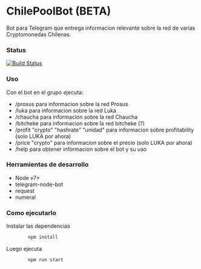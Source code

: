 ChilePoolBot (BETA)
===================
Bot para Telegram que entrega informacion relevante sobre la red de varias Cryptomonedas Chilenas.

### Status
[![Build Status](https://travis-ci.org/chilepool/telegram-bot.svg?branch=master)](https://github.com/chilepool/telegram-bot)


### Uso
Con el bot en el grupo ejecuta:
- /prosus para informacion sobre la red Prosus
- /luka para informacion sobre la red Luka
- /chaucha para informacion sobre la red Chaucha
- /bitcheke para informacion sobre la red bitcheke (?)
- /profit "crypto" "hashrate" "unidad" para informacion sobre profitability (solo LUKA por ahora)
- /price "crypto" para informacion sobre el precio (solo LUKA por ahora)
- /help para obtener informacion sobre el bot y su uso

### Herramientas de desarrollo
* Node v7+
* telegram-node-bot
* request
* numeral

### Como ejecutarlo

Instalar las dependencias
```sh
        npm install
```

Luego ejecuta
```sh
        npm run start
```
